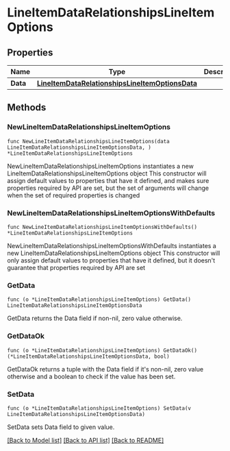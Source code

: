 # LineItemDataRelationshipsLineItemOptions

## Properties

Name | Type | Description | Notes
------------ | ------------- | ------------- | -------------
**Data** | [**LineItemDataRelationshipsLineItemOptionsData**](LineItemDataRelationshipsLineItemOptionsData.md) |  | 

## Methods

### NewLineItemDataRelationshipsLineItemOptions

`func NewLineItemDataRelationshipsLineItemOptions(data LineItemDataRelationshipsLineItemOptionsData, ) *LineItemDataRelationshipsLineItemOptions`

NewLineItemDataRelationshipsLineItemOptions instantiates a new LineItemDataRelationshipsLineItemOptions object
This constructor will assign default values to properties that have it defined,
and makes sure properties required by API are set, but the set of arguments
will change when the set of required properties is changed

### NewLineItemDataRelationshipsLineItemOptionsWithDefaults

`func NewLineItemDataRelationshipsLineItemOptionsWithDefaults() *LineItemDataRelationshipsLineItemOptions`

NewLineItemDataRelationshipsLineItemOptionsWithDefaults instantiates a new LineItemDataRelationshipsLineItemOptions object
This constructor will only assign default values to properties that have it defined,
but it doesn't guarantee that properties required by API are set

### GetData

`func (o *LineItemDataRelationshipsLineItemOptions) GetData() LineItemDataRelationshipsLineItemOptionsData`

GetData returns the Data field if non-nil, zero value otherwise.

### GetDataOk

`func (o *LineItemDataRelationshipsLineItemOptions) GetDataOk() (*LineItemDataRelationshipsLineItemOptionsData, bool)`

GetDataOk returns a tuple with the Data field if it's non-nil, zero value otherwise
and a boolean to check if the value has been set.

### SetData

`func (o *LineItemDataRelationshipsLineItemOptions) SetData(v LineItemDataRelationshipsLineItemOptionsData)`

SetData sets Data field to given value.



[[Back to Model list]](../README.md#documentation-for-models) [[Back to API list]](../README.md#documentation-for-api-endpoints) [[Back to README]](../README.md)


